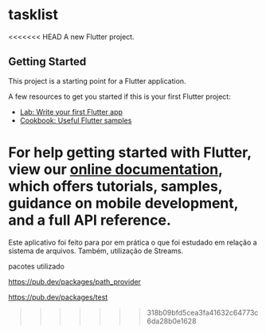 # tasklist

<<<<<<< HEAD
A new Flutter project.

## Getting Started

This project is a starting point for a Flutter application.

A few resources to get you started if this is your first Flutter project:

- [Lab: Write your first Flutter app](https://flutter.dev/docs/get-started/codelab)
- [Cookbook: Useful Flutter samples](https://flutter.dev/docs/cookbook)

For help getting started with Flutter, view our
[online documentation](https://flutter.dev/docs), which offers tutorials,
samples, guidance on mobile development, and a full API reference.
=======
Este aplicativo foi feito para por em prática o que foi estudado em relação a sistema de arquivos.
Também, utilização de Streams. 


pacotes utilizado

https://pub.dev/packages/path_provider

https://pub.dev/packages/test
>>>>>>> 318b09bfd5cea3fa41632c64773c6da28b0e1628
